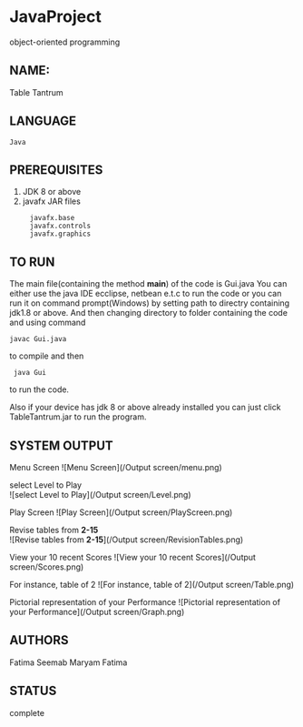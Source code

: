 # JavaProject
object-oriented programming
## NAME:
Table Tantrum

## LANGUAGE
    Java
    
## PREREQUISITES
1.  JDK 8 or above
2.  javafx JAR files
````
     javafx.base
     javafx.controls	        
     javafx.graphics 
 ````   
## TO RUN
 The main file(containing the method **main**) of the code is Gui.java
 You can either use the java IDE ecclipse, netbean e.t.c to run the code
 or you can run it on command prompt(Windows) by setting path to directry
 containing jdk1.8 or above. And then changing directory to folder containing
 the code and using command
 ```` 
 javac Gui.java
 ``````
 to compile and then
```` 
 java Gui
 ``````
 to run the code.
 
 Also if your device has jdk 8 or above already installed you can just click 
 TableTantrum.jar to run the program.

## SYSTEM OUTPUT
Menu Screen
  ![Menu Screen](/Output screen/menu.png)
  
select Level to Play  
  ![select Level to Play](/Output screen/Level.png)
  
 Play Screen 
  ![Play Screen](/Output screen/PlayScreen.png)
  
Revise tables from **2-15**  
  ![Revise tables from **2-15**](/Output screen/RevisionTables.png)
 
 View your 10 recent Scores
  ![View your 10 recent Scores](/Output screen/Scores.png)
  
 For instance, table of 2 
  ![For instance, table of 2](/Output screen/Table.png)
 
 Pictorial representation of your Performance
  ![Pictorial representation of your Performance](/Output screen/Graph.png)
     
## AUTHORS
 Fatima Seemab
 Maryam Fatima
 
## STATUS
  complete
